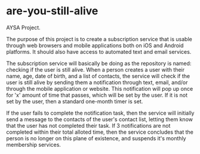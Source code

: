 # are-you-still-alive
AYSA Project.

The purpose of this project is to create a subscription service that is usable through web browsers and mobile applications both on iOS and Android platforms.
It should also have access to automated text and email services.

The subscription service will basically be doing as the repository is named: checking if the user is still alive. When a person creates a user with their name,
age, date of birth, and a list of contacts, the service will check if the user is still alive by sending them a notification through text, email, and/or through
the mobile application or website. This notification will pop up once for 'x' amount of time that passes, which will be set by the user. If it is not set by the user,
then a standard one-month timer is set. 

If the user fails to complete the notification task, then the service will initially send a message to the contacts of the user's contact list, letting them know
that the user has not completed their task. If 3 notifications are not completed within their total alloted time, then the service concludes that the person is no
longer on this plane of existence, and suspends it's monthly membership services.
